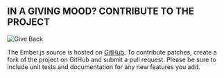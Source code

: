 ## IN A GIVING MOOD? CONTRIBUTE TO THE PROJECT

![Give Back](/images/community/give.png)

The Ember.js source is hosted on [GitHub](https://github.com/emberjs/ember.js).
To contribute patches, create a fork of the project on GitHub and submit a pull request. 
Please be sure to include unit tests and documentation for any new features you add.
